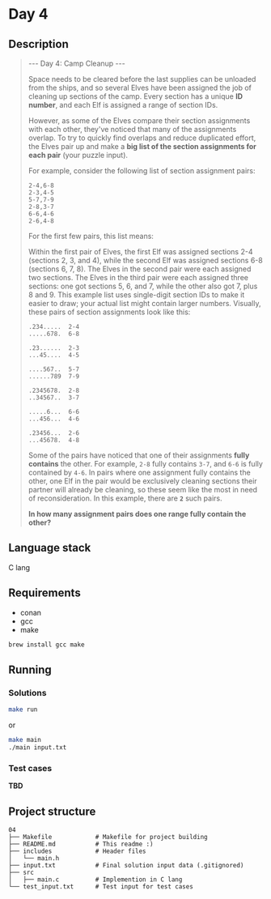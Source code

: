 # Day 4

## Description

> --- Day 4: Camp Cleanup ---
>
> Space needs to be cleared before the last supplies can be unloaded from the ships, and so several Elves have been assigned the job of cleaning up sections of the camp. Every section has a unique **ID number**, and each Elf is assigned a range of section IDs.
>
> However, as some of the Elves compare their section assignments with each other, they've noticed that many of the assignments overlap. To try to quickly find overlaps and reduce duplicated effort, the Elves pair up and make a **big list of the section assignments for each pair** (your puzzle input).
>
> For example, consider the following list of section assignment pairs:
>
> ```
> 2-4,6-8
> 2-3,4-5
> 5-7,7-9
> 2-8,3-7
> 6-6,4-6
> 2-6,4-8
> ```
>
> For the first few pairs, this list means:
>
> Within the first pair of Elves, the first Elf was assigned sections 2-4 (sections 2, 3, and 4), while the second Elf was assigned sections 6-8 (sections 6, 7, 8).
> The Elves in the second pair were each assigned two sections.
> The Elves in the third pair were each assigned three sections: one got sections 5, 6, and 7, while the other also got 7, plus 8 and 9.
> This example list uses single-digit section IDs to make it easier to draw; your actual list might contain larger numbers. Visually, these pairs of section assignments look like this:
>
> ```
> .234.....  2-4
> .....678.  6-8
>
> .23......  2-3
> ...45....  4-5
>
> ....567..  5-7
> ......789  7-9
>
> .2345678.  2-8
> ..34567..  3-7
>
> .....6...  6-6
> ...456...  4-6
>
> .23456...  2-6
> ...45678.  4-8
> ```
>
> Some of the pairs have noticed that one of their assignments **fully contains** the other. For example, `2-8` fully contains `3-7`, and `6-6` is fully contained by `4-6`. In pairs where one assignment fully contains the other, one Elf in the pair would be exclusively cleaning sections their partner will already be cleaning, so these seem like the most in need of reconsideration. In this example, there are **`2`** such pairs.
>
> **In how many assignment pairs does one range fully contain the other?**

## Language stack

C lang

## Requirements

- conan
- gcc
- make

```sh
brew install gcc make
```

## Running

### Solutions

```sh
make run
```

or

```sh
make main
./main input.txt
```
### Test cases

**TBD**

## Project structure

```
04
├── Makefile            # Makefile for project building
├── README.md           # This readme :)
├── includes            # Header files
│   └── main.h
├── input.txt           # Final solution input data (.gitignored)
├── src
│   ├── main.c          # Implemention in C lang
└── test_input.txt      # Test input for test cases
```
